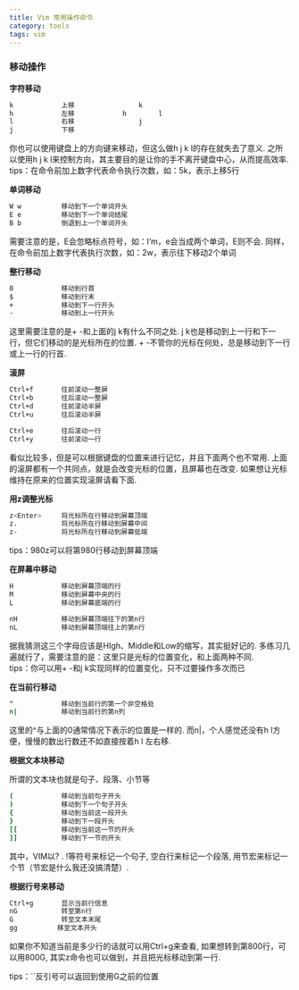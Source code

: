 ```yaml
---
title: Vim 常用操作命令
category: tools
tags: vim
---
```


### 移动操作
**字符移动**

```sh
k            上移                k
h            左移            h        l
l            右移                j
j            下移
```
你也可以使用键盘上的方向键来移动，但这么做h j k l的存在就失去了意义. 之所以使用h j k l来控制方向，其主要目的是让你的手不离开键盘中心，从而提高效率. <br>
tips：在命令前加上数字代表命令执行次数，如：5k，表示上移5行


**单词移动**

```sh
W w          移动到下一个单词开头
E e          移动到下一个单词结尾
B b          倒退到上一个单词开头
```
需要注意的是，E会忽略标点符号，如：I‘m，e会当成两个单词，E则不会. 同样，在命令前加上数字代表执行次数，如：2w，表示往下移动2个单词

**整行移动**

```sh
0            移动到行首
$            移动到行末
+            移动到下一行开头
-            移动到上一行开头
```
这里需要注意的是+ -和上面的j k有什么不同之处. j k也是移动到上一行和下一行，但它们移动的是光标所在的位置. + -不管你的光标在何处，总是移动到下一行或上一行的行首.

**滚屏**

```sh
Ctrl+f       往前滚动一整屏
Ctrl+b       往后滚动一整屏
Ctrl+d       往前滚动半屏
Ctrl+u       往后滚动半屏

Ctrl+e       往后滚动一行        
Ctrl+y       往前滚动一行
```
看似比较多，但是可以根据键盘的位置来进行记忆，并且下面两个也不常用. 上面的滚屏都有一个共同点，就是会改变光标的位置，且屏幕也在改变. 如果想让光标维持在原来的位置实现滚屏请看下面.

**用z调整光标**

```sh
z<Enter>     将光标所在行移动到屏幕顶端
z.           将光标所在行移动到屏幕中间
z-           将光标所在行移动到屏幕低端
```
tips：980z<Enter>可以将第980行移动到屏幕顶端

**在屏幕中移动**

```sh
H            移动到屏幕顶端的行
M            移动到屏幕中央的行
L            移动到屏幕底端的行

nH           移动到屏幕顶端往下的第n行
nL           移动到屏幕顶端往上的第n行
```
据我猜测这三个字母应该是HIgh、Middle和Low的缩写，其实挺好记的. 多练习几遍就行了，需要注意的是：这里只是光标的位置变化，和上面两种不同. <br>
tips：你可以用+ -和j k实现同样的位置变化，只不过要操作多次而已

**在当前行移动**

```sh
^            移动到当前行的第一个非空格处
n|           移动到当前行的第n列
```
这里的^与上面的0通常情况下表示的位置是一样的. 而n|，个人感觉还没有h l方便，慢慢的数出行数还不如直接按着h l 左右移.

**根据文本块移动**

所谓的文本块也就是句子、段落、小节等

```sh
(            移动到当前句子开头
)            移动到下一个句子开头
{            移动到当前这一段开头   
}            移动到下一段开头
[[           移动到当前这一节的开头
]]           移动到下一节的开头
```
其中，VIM以? . !等符号来标记一个句子, 空白行来标记一个段落, 用节宏来标记一个节（节宏是什么我还没搞清楚）.

**根据行号来移动**

```sh
Ctrl+g       显示当前行信息
nG           转至第n行
G            转至文本末尾
gg　　　　　　移至文本开头
```
如果你不知道当前是多少行的话就可以用Ctrl+g来查看, 如果想转到第800行，可以用800G, 其实z命令也可以做到，并且把光标移动到第一行.

tips：``反引号可以返回到使用G之前的位置
